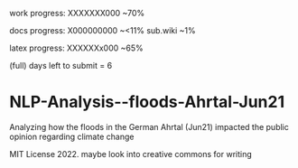 work progress:
XXXXXXX000 ~70%

docs progress:
X000000000 ~<11%
sub.wiki ~1%

latex progress:
XXXXXXx000 ~65%

(full) days left to submit = 6
# NLP-Analysis--floods-Ahrtal-Jun21
Analyzing how the floods in the German Ahrtal (Jun21) impacted the public opinion regarding climate change

MIT License 2022.
maybe look into creative commons for writing

